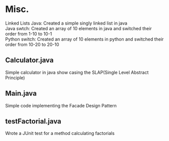 # Misc.
Linked Lists Java: Created a simple singly linked list in java<br>
Java swtch: Created an array of 10 elements in java and switched their order from 1-10 to 10-1<br>
Python switch: Created an array of 10 elements in python and switched their order from 10-20 to 20-10<br>

## Calculator.java  
Simple calculator in java show casing the SLAP(Single Level Abstract Principle)  

## Main.java
Simple code implementing the Facade Design Pattern  

## testFactorial.java  
Wrote a JUnit test for a method calculating factorials
